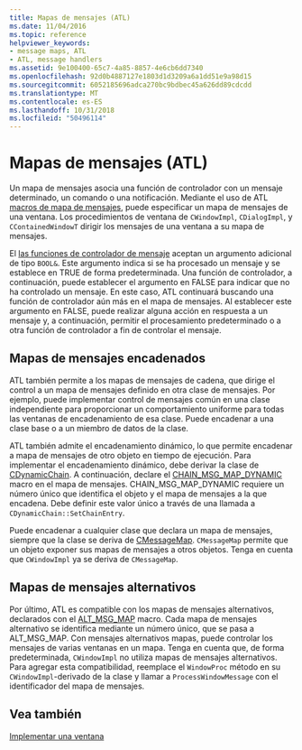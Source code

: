 ```yaml
---
title: Mapas de mensajes (ATL)
ms.date: 11/04/2016
ms.topic: reference
helpviewer_keywords:
- message maps, ATL
- ATL, message handlers
ms.assetid: 9e100400-65c7-4a85-8857-4e6cb6dd7340
ms.openlocfilehash: 92d0b4887127e1803d1d3209a6a1dd51e9a98d15
ms.sourcegitcommit: 6052185696adca270bc9bdbec45a626dd89cdcdd
ms.translationtype: MT
ms.contentlocale: es-ES
ms.lasthandoff: 10/31/2018
ms.locfileid: "50496114"
---
```

# <a name="message-maps-atl"></a>Mapas de mensajes (ATL)

Un mapa de mensajes asocia una función de controlador con un mensaje determinado, un comando o una notificación. Mediante el uso de ATL [macros de mapa de mensajes](../atl/reference/message-map-macros-atl.md), puede especificar un mapa de mensajes de una ventana. Los procedimientos de ventana de `CWindowImpl`, `CDialogImpl`, y `CContainedWindowT` dirigir los mensajes de una ventana a su mapa de mensajes.

El [las funciones de controlador de mensaje](../atl/message-handler-functions.md) aceptan un argumento adicional de tipo `BOOL&`. Este argumento indica si se ha procesado un mensaje y se establece en TRUE de forma predeterminada. Una función de controlador, a continuación, puede establecer el argumento en FALSE para indicar que no ha controlado un mensaje. En este caso, ATL continuará buscando una función de controlador aún más en el mapa de mensajes. Al establecer este argumento en FALSE, puede realizar alguna acción en respuesta a un mensaje y, a continuación, permitir el procesamiento predeterminado o a otra función de controlador a fin de controlar el mensaje.

## <a name="chained-message-maps"></a>Mapas de mensajes encadenados

ATL también permite a los mapas de mensajes de cadena, que dirige el control a un mapa de mensajes definido en otra clase de mensajes. Por ejemplo, puede implementar control de mensajes común en una clase independiente para proporcionar un comportamiento uniforme para todas las ventanas de encadenamiento de esa clase. Puede encadenar a una clase base o a un miembro de datos de la clase.

ATL también admite el encadenamiento dinámico, lo que permite encadenar a mapa de mensajes de otro objeto en tiempo de ejecución. Para implementar el encadenamiento dinámico, debe derivar la clase de [CDynamicChain](../atl/reference/cdynamicchain-class.md). A continuación, declare el [CHAIN_MSG_MAP_DYNAMIC](reference/message-map-macros-atl.md#chain_msg_map_dynamic) macro en el mapa de mensajes. CHAIN_MSG_MAP_DYNAMIC requiere un número único que identifica el objeto y el mapa de mensajes a la que encadena. Debe definir este valor único a través de una llamada a `CDynamicChain::SetChainEntry`.

Puede encadenar a cualquier clase que declara un mapa de mensajes, siempre que la clase se deriva de [CMessageMap](../atl/reference/cmessagemap-class.md). `CMessageMap` permite que un objeto exponer sus mapas de mensajes a otros objetos. Tenga en cuenta que `CWindowImpl` ya se deriva de `CMessageMap`.

## <a name="alternate-message-maps"></a>Mapas de mensajes alternativos

Por último, ATL es compatible con los mapas de mensajes alternativos, declarados con el [ALT_MSG_MAP](reference/message-map-macros-atl.md#alt_msg_map) macro. Cada mapa de mensajes alternativo se identifica mediante un número único, que se pasa a ALT_MSG_MAP. Con mensajes alternativos mapas, puede controlar los mensajes de varias ventanas en un mapa. Tenga en cuenta que, de forma predeterminada, `CWindowImpl` no utiliza mapas de mensajes alternativos. Para agregar esta compatibilidad, reemplace el `WindowProc` método en su `CWindowImpl`-derivado de la clase y llamar a `ProcessWindowMessage` con el identificador del mapa de mensajes.

## <a name="see-also"></a>Vea también

[Implementar una ventana](../atl/implementing-a-window.md)

